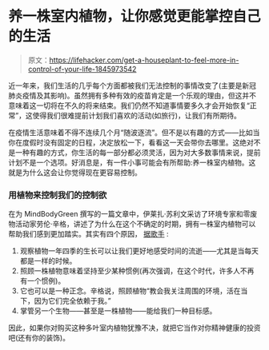 # 养一株室内植物，让你感觉更能掌控自己的生活

> 原文：<https://lifehacker.com/get-a-houseplant-to-feel-more-in-control-of-your-life-1845973542>

近一年来，我们生活的几乎每个方面都被我们无法控制的事情改变了(主要是新冠肺炎疫情及其影响)。虽然拥有多种有效的疫苗肯定是一个乐观的理由，但这并不意味着这一切将在不久的将来结束。我们仍然不知道事情要多久才会开始恢复“正常”，这使得我们很难提前计划我们喜欢的活动(如旅行)，让我们有所期待。



在疫情生活意味着不得不连续几个月“随波逐流”。但不是以有趣的方式——比如当你在度假时没有固定的日程，决定放松一下，看看这一天会带你去哪里。这绝对不是一种有趣的方式，你生活的每一部分都必须灵活，因为对大多数事情来说，提前计划不是一个选项。好消息是，有一件小事可能会有所帮助:养一株室内植物。这就是为什么这会让你觉得现在更容易控制。

### 用植物来控制我们的控制欲

在为 MindBodyGreen 撰写的一篇文章中，伊莱扎·苏利文采访了环境专家和零废物活动家劳伦·辛格，讲述了为什么在这个不确定的时期，拥有一株室内植物可以帮助我们感到更加踏实。其实有四个原因， [据歌手](https://www.mindbodygreen.com/articles/why-houseplants-give-us-sense-of-control) :

1.  观察植物一年四季的生长可以让我们更好地感受时间的流逝——尤其是当每天都是一样的时候。
2.  照顾一株植物意味着坚持至少某种惯例(再次强调，在这个时代，许多人不再有一个惯例)。
3.  它也可以是一种正念。辛格说，照顾植物“教会我关注周围的环境，活在当下，因为它们完全依赖于我。”
4.  掌管另一个生物——甚至是一株植物——能给我们一种目标感。

因此，如果你对购买这种多叶室内植物犹豫不决，就把它当作对你精神健康的投资吧(还有你的装饰)。